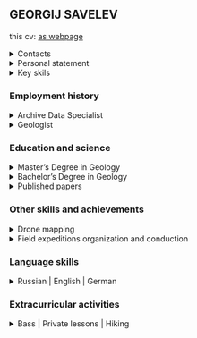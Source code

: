 <html>
<head>
<meta charset="utf-8">
<meta name="viewport" content="width=device-width, initial-scale=1.0">
<link rel="stylesheet" href="style.css">
</head>

## GEORGIJ SAVELEV

<span id="this_as_webpage">this cv: [as webpage](https://savelevgeo.github.io/SavelevGeo/)</span>

<details class="contacts" id="contacts">
<summary>Contacts</summary>

- [savelevgeo.post@gmail.com](mailto:savelevgeo.post@gmail.com)
- [+79533473027](https://t.me/+79533473027)
- [Personal Website (Notion)][notion]
- [Xing][xing]

</details>

<details id="personal_statement">
<summary>Personal statement</summary>

Motivated and experienced GIS professional with technical knowledge in ESRI ArcGIS and QGIS. Specializing in the development of web GIS solutions for geological projects, I am a Database Specialist skilled in collecting and analyzing geospatial data using advanced Geographic Information Systems (GIS) techniques.

I optimize the process by scripting in Python/VBA and running SQL queries for data tracking and geographic data manipulation. With five years of experience in the field, I have successfully completed numerous projects and delivered high-quality results, integrating GIS into geology.

</details>

<details>
<summary>Key skils</summary>

- ArcGIS, QGIS. Advanced&nbsp;GIS&nbsp;techniques
- Python3 scripting
  - pyqgis, arcpy, Fiona, geopandas, rasterio, GDAL
  - pandas, plotly, multiprocessing, FastAPI, uvicorn, requests, Google&nbsp;Colab ([pet&nbsp;project][ics_lookup])
  - tkinter, PyQt
- SQL queries within SQLite, GeoPackage, MS&nbsp;SQL&nbsp;Server, PostgreSQL, MS&nbsp;Access&nbsp;databases
- HTML, CSS, Javascript
  - Vue ([about&nbsp;sample&nbsp;app][about_gisogd]), Bootstrap
  - OpenLayers ([pet&nbsp;project][budiswebgeoref] - [source&nbsp;code][budiswebgeoref_sourcecode]), Leaflet, Mapbox ([pet&nbsp;project][geovacanciesmap])
- Cross-platform development with Apache&nbsp;Cordova ([pet&nbsp;project][ghandy])
- Spatial data analysis
- Web-based GIS services (Mapbox, QGIS Cloud)
- Drone Photogrammetry data processing

</details>

### Employment history

<details>
<summary>Archive Data Specialist</summary>

[Polyus][polyus] (Polyus Geoservice) &mdash; from 15.06.2022 to 15.03.2024

- Implemented efficient data retrieval techniques to manage and organize geological research and literature data, resulting in a 45% reduction in search time for geologists
- Utilized ArcGIS-ESRI to analyze archive data for specified areas, showcasing GIS experience.
- Leveraged problem-solving skills and communication abilities to design visually appealing cartographic products, incorporating web-scraping and APIs for geographic data retrieval.
- Collaborated with a team, utilizing GIS expertise to enhance the data request process by creating user-friendly QGIS plugins and python scripts.
- Utilized GIS experience to create user-friendly database templates, manage geospatial data, and prepare basemaps for field data collection using Qfield.
- Offered expert guidance to field geologists in Qfield and QGIS, facilitating precise geospatial data manipulation, cartographic outputs, and calculated rasters.
- Employed GIS software to accurately model drainage basins, utilizing geospatial applications for dataset creation and clear communication of results.

</details>

<details>
<summary>Geologist</summary>

[Geological Research Institute (VSEGEI)][vsegei], Methodic dep. (Saint-Petersburg, Russia), field work in Magadan region (north-eastern Asia) &mdash; from 01.11.2016 to 15.06.2022

- Conducted detailed analysis of remote sensing data, with a focus on satellite data, utilizing Python scripts for optimized work. Developed a standalone app, employing Python, to generate weather messages for SMS transmission to satellite phones.
- Demonstrated expertise in spatial analysis and cartography by creating and preparing various maps in ArcGIS and QGIS.
- Methodically organized and managed the GIS database, utilizing SQL for data storage.
- Proficient in Python for data analysis, utilizing it to enhance efficiency and accuracy
- Utilized CorelDraw, GIMP, and Inkscape for graphics creation
- Methodically organized data stored in MS Access databases using SQL, in Excel and Word documents with Python.
- Troubleshooting topology errors. Trained and consulted colleagues on GIS database management. Utilized 3D-visualization. Created technical reports.

</details>

### Education and science

<details>
<summary>Master’s Degree in Geology</summary>
   
[St. Petersburg state university, Institute of Earth sciences][spbu], Regional geology dep. &mdash; from 01.10.2016 to 15.06.2018

</details>

<details>
<summary>Bachelor’s Degree in Geology</summary>
   
[St. Petersburg state university, Institute of Earth sciences][spbu], Regional geology dep. &mdash; from 01.10.2012 to 15.06.2016

</details>

<details>
<summary>Published papers</summary>

- M. A. Shishkin (VSEGEI), S. I. Shkarubo (JSC MAGE),
  A. G. Konnov, G. V. Savel'ev (VSEGEI). Tectonics of the Polar Urals – Novaya Zemlya fold belts // [Regional Geology and Metallogeny, 2021. – № 86. – P. 5–10. – DOI: 10.52349/0869-7892_2021_86_05–10][vsegei_paper]
- Saldin V., Konnov Artem, Saveliev Georgiy. The Lower Permian Marine Succession of Pay-Khoy: Correlations and Problems in Stratigraphy // [Sedimentary Earth Systems: Stratigraphy, Geochronology, Petroleum Resources. PROCEEDINGS Kazan Golovkinsky Stratigraphic Meeting, 2019. – P. 218–222. – DOI: 10.26352/D924F5037][kazan_paper]

</details>

### Other skills and achievements

<details>
<summary>Drone mapping</summary>
   
* Demonstrated expertise in drone mapping and geological research, proficiently utilizing GIS workflows.
* Produced 10 detailed orthomosaics, covering up to 5 km2, and prepared technical reports with precision.
</details>

<details>
<summary>Field expeditions organization and conduction</summary>
   
* Organized and conducted field expeditions, including employee recruitment and training sessions.
* Successfully led two three-month long autonomous expeditions as a capable team leader, overseeing 4 subordinates.
* Contributed as a valuable team member in five two-to-three month long geological projects, showcasing strong field proficiency and leadership qualities.
</details>

### Language skills

<details>
<summary>Russian | English | German</summary>

- Russian (native)
- English (fluent B2)
- German (intermediate B1)
- French (basic A1)

</details>

### Extracurricular activities

<details>
<summary>Bass | Private lessons | Hiking</summary>
   
* Bass player at “Проект Спокойствие” (2012-2020) https://soundcloud.com/proekt_spokoistvie/
* Private geography, mathematics, chemistry lessons for school students (2013-2019)
* Hiking enthusiast (four trips a year) (2000-2013)
</details>

</html>

[notion]: https://savelevgeo.notion.site/GEORGIJ-SAVELEV-6a3dd718ea0a4fb5b68941b5442fb678?pvs=4
[xing]: https://www.xing.com/profile/Georgii_Savelev/web_profiles
[about_gisogd]: https://www.notion.so/savelevgeo/58c9ade28857400586f03edd1f9b3a19?v=9953fe4674f8466398ce99afe3ce26ac
[budiswebgeoref]: https://bugiswebgeoref.netlify.app/
[budiswebgeoref_sourcecode]: https://github.com/SavelevGeo/SelfGeoRef
[ics_lookup]: https://github.com/SavelevGeo/ics_lookup
[geovacanciesmap]: https://savelevgeo.github.io/geovacancies-map/
[ghandy]: https://github.com/SavelevGeo/ghandy
[polyus]: https://polyus.com/en/
[vsegei]: https://vsegei.ru/en/
[spbu]: https://earth.spbu.ru/en/
[kazan_paper]: https://kpfu.ru/portal/docs/F_206914532/E_BOOK_D924_Proceedings.Kazan.pdf
[vsegei_paper]: https://karpinskyinstitute.ru/ru/public/reggeology_met/content/2021/86/86_01.pdf
